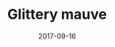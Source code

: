 ---
title: Glittery mauve
date: 2017-09-16
caption: Revlon Desirable
img: /images/nails/glittery-mauve.jpg
---